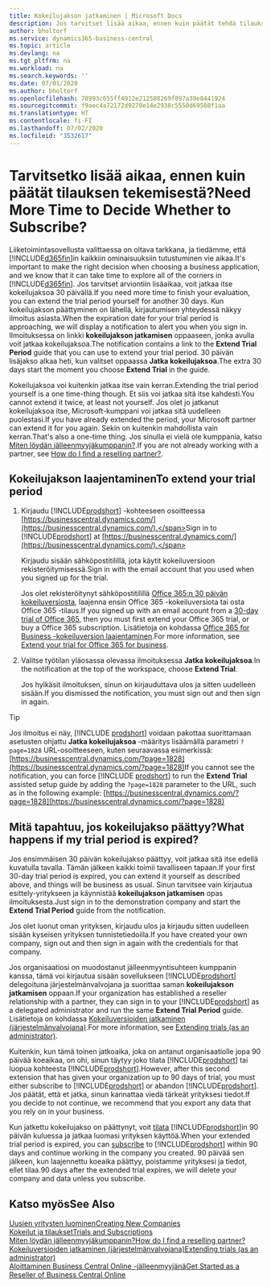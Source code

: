 ```yaml
---
title: Kokeilujakson jatkaminen | Microsoft Docs
description: Jos tarvitset lisää aikaa, ennen kuin päätät tehdä tilauksen, voit jatkaa kokeilujaksoa.
author: bholtorf
ms.service: dynamics365-business-central
ms.topic: article
ms.devlang: na
ms.tgt_pltfrm: na
ms.workload: na
ms.search.keywords: ''
ms.date: 07/01/2020
ms.author: bholtorf
ms.openlocfilehash: 78993c655ff4912e212588269f897a39e8441924
ms.sourcegitcommit: f9aec4a72172d9270e14e2938c5550d69508f1aa
ms.translationtype: HT
ms.contentlocale: fi-FI
ms.lasthandoff: 07/02/2020
ms.locfileid: "3532617"
---
```

# <a name="need-more-time-to-decide-whether-to-subscribe"></a><span data-ttu-id="3abec-103">Tarvitsetko lisää aikaa, ennen kuin päätät tilauksen tekemisestä?</span><span class="sxs-lookup"><span data-stu-id="3abec-103">Need More Time to Decide Whether to Subscribe?</span></span>

<span data-ttu-id="3abec-104">Liiketoimintasovellusta valittaessa on oltava tarkkana, ja tiedämme, että [!INCLUDE[d365fin](includes/d365fin_md.md)]in kaikkiin ominaisuuksiin tutustuminen vie aikaa.</span><span class="sxs-lookup"><span data-stu-id="3abec-104">It's important to make the right decision when choosing a business application, and we know that it can take time to explore all of the corners in [!INCLUDE[d365fin](includes/d365fin_md.md)].</span></span> <span data-ttu-id="3abec-105">Jos tarvitset arviontiin lisäaikaa, voit jatkaa itse kokeilujaksoa 30 päivällä.</span><span class="sxs-lookup"><span data-stu-id="3abec-105">If you need more time to finish your evaluation, you can extend the trial period yourself for another 30 days.</span></span> <span data-ttu-id="3abec-106">Kun kokeilujakson päättyminen on lähellä, kirjautumisen yhteydessä näkyy ilmoitus asiasta.</span><span class="sxs-lookup"><span data-stu-id="3abec-106">When the expiration date for your trial period is approaching, we will display a notification to alert you when you sign in.</span></span> <span data-ttu-id="3abec-107">Ilmoituksessa on linkki **kokeilujakson jatkamisen** oppaaseen, jonka avulla voit jatkaa kokeilujaksoa.</span><span class="sxs-lookup"><span data-stu-id="3abec-107">The notification contains a link to the **Extend Trial Period** guide that you can use to extend your trial period.</span></span> <span data-ttu-id="3abec-108">30 päivän lisäjakso alkaa heti, kun valitset oppaassa **Jatka kokeilujaksoa**.</span><span class="sxs-lookup"><span data-stu-id="3abec-108">The extra 30 days start the moment you choose **Extend Trial** in the guide.</span></span>

<span data-ttu-id="3abec-109">Kokeilujaksoa voi kuitenkin jatkaa itse vain kerran.</span><span class="sxs-lookup"><span data-stu-id="3abec-109">Extending the trial period yourself is a one time-thing though.</span></span> <span data-ttu-id="3abec-110">Et siis voi jatkaa sitä itse kahdesti.</span><span class="sxs-lookup"><span data-stu-id="3abec-110">You cannot extend it twice, at least not yourself.</span></span> <span data-ttu-id="3abec-111">Jos olet jo jatkanut kokeilujaksoa itse, Microsoft-kumppani voi jatkaa sitä uudelleen puolestasi.</span><span class="sxs-lookup"><span data-stu-id="3abec-111">If you have already extended the period, your Microsoft partner can extend it for you again.</span></span> <span data-ttu-id="3abec-112">Sekin on kuitenkin mahdollista vain kerran.</span><span class="sxs-lookup"><span data-stu-id="3abec-112">That's also a one-time thing.</span></span> <span data-ttu-id="3abec-113">Jos sinulla ei vielä ole kumppania, katso [Miten löydän jälleenmyyjäkumppanin?](across-faq.md#findpartner).</span><span class="sxs-lookup"><span data-stu-id="3abec-113">If you are not already working with a partner, see [How do I find a reselling partner?](across-faq.md#findpartner).</span></span>  

## <a name="to-extend-your-trial-period"></a><span data-ttu-id="3abec-114">Kokeilujakson laajentaminen</span><span class="sxs-lookup"><span data-stu-id="3abec-114">To extend your trial period</span></span>

1. <span data-ttu-id="3abec-115">Kirjaudu [!INCLUDE[prodshort](includes/prodshort.md)] -kohteeseen osoitteessa [https://businesscentral.dynamics.com/](https://businesscentral.dynamics.com/).</span><span class="sxs-lookup"><span data-stu-id="3abec-115">Sign in to [!INCLUDE[prodshort](includes/prodshort.md)] at [https://businesscentral.dynamics.com/](https://businesscentral.dynamics.com/).</span></span>

    <span data-ttu-id="3abec-116">Kirjaudu sisään sähköpostitilillä, jota käytit kokeiluversioon rekisteröitymisessä.</span><span class="sxs-lookup"><span data-stu-id="3abec-116">Sign in with the email account that you used when you signed up for the trial.</span></span>  

    <span data-ttu-id="3abec-117">Jos olet rekisteröitynyt sähköpostitilillä [Office 365:n 30 päivän kokeiluversiosta](/microsoft-365/commerce/sign-up-for-office-365-trial), laajenna ensin Office 365 -kokeiluversiota tai osta Office 365 -tilaus.</span><span class="sxs-lookup"><span data-stu-id="3abec-117">If you signed up with an email account from a [30-day trial of Office 365](/microsoft-365/commerce/sign-up-for-office-365-trial), then you must first extend your Office 365 trial, or buy a Office 365 subscription.</span></span> <span data-ttu-id="3abec-118">Lisätietoja on kohdassa [Office 365 for Business -kokeiluversion laajentaminen](/microsoft-365/commerce/extend-your-trial).</span><span class="sxs-lookup"><span data-stu-id="3abec-118">For more information, see [Extend your trial for Office 365 for business](/microsoft-365/commerce/extend-your-trial).</span></span>
2. <span data-ttu-id="3abec-119">Valitse työtilan yläosassa olevassa ilmoituksessa **Jatka kokeilujaksoa**.</span><span class="sxs-lookup"><span data-stu-id="3abec-119">In the notification at the top of the workspace, choose **Extend Trial**.</span></span>

    <span data-ttu-id="3abec-120">Jos hylkäsit ilmoituksen, sinun on kirjauduttava ulos ja sitten uudelleen sisään.</span><span class="sxs-lookup"><span data-stu-id="3abec-120">If you dismissed the notification, you must sign out and then sign in again.</span></span>

> [!TIP]
> <span data-ttu-id="3abec-121">Jos ilmoitus ei näy, [!INCLUDE [prodshort](includes/prodshort.md)] voidaan pakottaa suorittamaan asetusten ohjattu **Jatka kokeilujaksoa** -määritys lisäämällä parametri ```?page=1828``` URL-osoitteeseen, kuten seuraavassa esimerkissä: [https://businesscentral.dynamics.com/?page=1828](https://businesscentral.dynamics.com/?page=1828)</span><span class="sxs-lookup"><span data-stu-id="3abec-121">If you cannot see the notification, you can force [!INCLUDE [prodshort](includes/prodshort.md)] to run the **Extend Trial** assisted setup guide by adding the ```?page=1828``` parameter to the URL, such as in the following example: [https://businesscentral.dynamics.com/?page=1828](https://businesscentral.dynamics.com/?page=1828)</span></span>

## <a name="what-happens-if-my-trial-period-is-expired"></a><span data-ttu-id="3abec-122">Mitä tapahtuu, jos kokeilujakso päättyy?</span><span class="sxs-lookup"><span data-stu-id="3abec-122">What happens if my trial period is expired?</span></span>

<span data-ttu-id="3abec-123">Jos ensimmäisen 30 päivän kokeilujakso päättyy, voit jatkaa sitä itse edellä kuvatulla tavalla. Tämän jälkeen kaikki toimii tavalliseen tapaan.</span><span class="sxs-lookup"><span data-stu-id="3abec-123">If your first 30-day trial period is expired, you can extend it yourself as described above, and things will be business as usual.</span></span> <span data-ttu-id="3abec-124">Sinun tarvitsee vain kirjautua esittely-yritykseen ja käynnistää **kokeilujakson jatkamisen** opas ilmoituksesta.</span><span class="sxs-lookup"><span data-stu-id="3abec-124">Just sign in to the demonstration company and start the **Extend Trial Period** guide from the notification.</span></span>  

<span data-ttu-id="3abec-125">Jos olet luonut oman yrityksen, kirjaudu ulos ja kirjaudu sitten uudelleen sisään kyseisen yrityksen tunnistetiedoilla.</span><span class="sxs-lookup"><span data-stu-id="3abec-125">If you have created your own company, sign out and then sign in again with the credentials for that company.</span></span>  

<span data-ttu-id="3abec-126">Jos organisaatiosi on muodostanut jälleenmyyntisuhteen kumppanin kanssa, tämä voi kirjautua sisään sovellukseen [!INCLUDE[prodshort](includes/prodshort.md)] delegoituna järjestelmänvalvojana ja suorittaa saman **kokeilujakson jatkamisen** oppaan.</span><span class="sxs-lookup"><span data-stu-id="3abec-126">If your organization has established a reseller relationship with a partner, they can sign in to your [!INCLUDE[prodshort](includes/prodshort.md)] as a delegated administrator and run the same **Extend Trial Period** guide.</span></span> <span data-ttu-id="3abec-127">Lisätietoja on kohdassa [Kokeiluversioiden jatkaminen (järjestelmänvalvojana)](/dynamics365/business-central/dev-itpro/administration/tenant-administration#extending-trials).</span><span class="sxs-lookup"><span data-stu-id="3abec-127">For more information, see [Extending trials (as an administrator)](/dynamics365/business-central/dev-itpro/administration/tenant-administration#extending-trials).</span></span>  

<span data-ttu-id="3abec-128">Kuitenkin, kun tämä toinen jatkoaika, joka on antanut organisaatiolle jopa 90 päivää koeaikaa, on ohi, sinun täytyy joko tilata [!INCLUDE[prodshort](includes/prodshort.md)] tai luopua kohteesta [!INCLUDE[prodshort](includes/prodshort.md)].</span><span class="sxs-lookup"><span data-stu-id="3abec-128">However, after this second extension that has given your organization up to 90 days of trial, you must either subscribe to [!INCLUDE[prodshort](includes/prodshort.md)] or abandon [!INCLUDE[prodshort](includes/prodshort.md)].</span></span> <span data-ttu-id="3abec-129">Jos päätät, että et jatka, sinun kannattaa viedä tärkeät yrityksesi tiedot.</span><span class="sxs-lookup"><span data-stu-id="3abec-129">If you decide to not continue, we recommend that you export any data that you rely on in your business.</span></span>

<span data-ttu-id="3abec-130">Kun jatkettu kokeilujakso on päättynyt, voit [tilata](https://go.microsoft.com/fwlink/?linkid=828659) [!INCLUDE[prodshort](includes/prodshort.md)]in 90 päivän kuluessa ja jatkaa luomasi yrityksen käyttöä.</span><span class="sxs-lookup"><span data-stu-id="3abec-130">When your extended trial period is expired, you can [subscribe](https://go.microsoft.com/fwlink/?linkid=828659) to [!INCLUDE[prodshort](includes/prodshort.md)] within 90 days and continue working in the company you created.</span></span> <span data-ttu-id="3abec-131">90 päivää sen jälkeen, kun laajennettu koeaika päättyy, poistamme yrityksesi ja tiedot, ellet tilaa.</span><span class="sxs-lookup"><span data-stu-id="3abec-131">90 days after the extended trial expires, we will delete your company and data unless you subscribe.</span></span>  

## <a name="see-also"></a><span data-ttu-id="3abec-132">Katso myös</span><span class="sxs-lookup"><span data-stu-id="3abec-132">See Also</span></span>

[<span data-ttu-id="3abec-133">Uusien yritysten luominen</span><span class="sxs-lookup"><span data-stu-id="3abec-133">Creating New Companies</span></span>](about-new-company.md)  
[<span data-ttu-id="3abec-134">Kokeilut ja tilaukset</span><span class="sxs-lookup"><span data-stu-id="3abec-134">Trials and Subscriptions</span></span>](across-preview.md)  
[<span data-ttu-id="3abec-135">Miten löydän jälleenmyyjäkumppanin?</span><span class="sxs-lookup"><span data-stu-id="3abec-135">How do I find a reselling partner?</span></span>](across-faq.md#findpartner)  
[<span data-ttu-id="3abec-136">Kokeiluversioiden jatkaminen (järjestelmänvalvojana)</span><span class="sxs-lookup"><span data-stu-id="3abec-136">Extending trials (as an administrator)</span></span>](/dynamics365/business-central/dev-itpro/administration/tenant-administration#extending-trials)  
[<span data-ttu-id="3abec-137">Aloittaminen Business Central Online -jälleenmyyjänä</span><span class="sxs-lookup"><span data-stu-id="3abec-137">Get Started as a Reseller of Business Central Online</span></span>](/dynamics365/business-central/dev-itpro/administration/get-started-online)  
